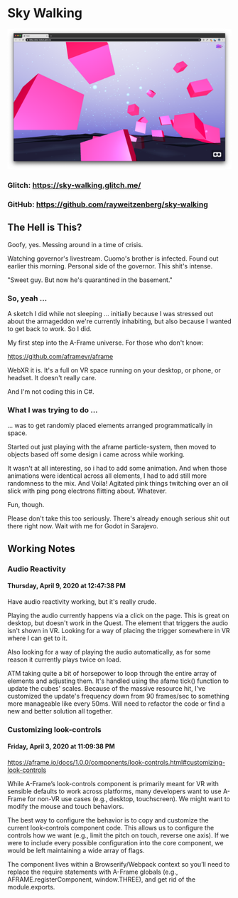 # Sky Walking

  

![Twilight Pink Screenshot](twilight.png)

  

### Glitch: https://sky-walking.glitch.me/

### GitHub: https://github.com/rayweitzenberg/sky-walking

  

## The Hell is This?

  

Goofy, yes. Messing around in a time of crisis.

  

Watching governor's livestream. Cuomo's brother is infected. Found out earlier this morning. Personal side of the governor. This shit's intense.

  

"Sweet guy. But now he's quarantined in the basement."

  

### So, yeah ...

  

A sketch I did while not sleeping ... initially because I was stressed out about the armageddon we're currently inhabiting, but also because I wanted to get back to work. So I did.

  

My first step into the A-Frame universe. For those who don't know:

  

https://github.com/aframevr/aframe

  

WebXR it is. It's a full on VR space running on your desktop, or phone, or headset. It doesn't really care.

  

And I'm not coding this in C#.

  

### What I was trying to do ...

  

... was to get randomly placed elements arranged programmatically in space.

  

Started out just playing with the aframe particle-system, then moved to objects based off some design i came across while working.

  

It wasn't at all interesting, so i had to add some animation. And when those animations were identical across all elements, I had to add still more randomness to the mix. And Voila! Agitated pink things twitching over an oil slick with ping pong electrons flitting about. Whatever.

  

Fun, though.

  

Please don't take this too seriously. There's already enough serious shit out there right now. Wait with me for Godot in Sarajevo.

  

## Working Notes

  

### Audio Reactivity

  

#### Thursday, April 9, 2020 at 12:47:38 PM

  

Have audio reactivity working, but it's really crude.

  

Playing the audio currently happens via a click on the page. This is great on desktop, but doesn't work in the Quest. The element that triggers the audio isn't shown in VR. Looking for a way of placing the trigger somewhere in VR where I can get to it.

  

Also looking for a way of playing the audio automatically, as for some reason it currently plays twice on load.

  

ATM taking quite a bit of horsepower to loop through the entire array of elements and adjusting them. It's handled using the afame tick() function to update the cubes' scales. Because of the massive resource hit, I've customized the update's frequency down from 90 frames/sec to something more manageable like every 50ms. Will need to refactor the code or find a new and better solution all together.

  

### Customizing look-controls

  

#### Friday, April 3, 2020 at 11:09:38 PM

  

https://aframe.io/docs/1.0.0/components/look-controls.html#customizing-look-controls

  

While A-Frame’s look-controls component is primarily meant for VR with sensible defaults to work across platforms, many developers want to use A-Frame for non-VR use cases (e.g., desktop, touchscreen). We might want to modify the mouse and touch behaviors.

  

The best way to configure the behavior is to copy and customize the current look-controls component code. This allows us to configure the controls how we want (e.g., limit the pitch on touch, reverse one axis). If we were to include every possible configuration into the core component, we would be left maintaining a wide array of flags.

  

The component lives within a Browserify/Webpack context so you’ll need to replace the require statements with A-Frame globals (e.g., AFRAME.registerComponent, window.THREE), and get rid of the module.exports.